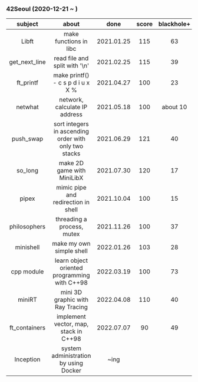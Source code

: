 ### 42Seoul (2020-12-21 ~ ) 

|subject|about|done|score|blackhole+|
|:---:|:---:|:---:|:---:|:---:|
|Libft|make functions in libc|2021.01.25|115|63|
|get_next_line|read file and split with '\n'|2021.02.25|115|39|
|ft_printf|make printf() - c s p d i u x X % |2021.04.27|100|23|
|netwhat|network, calculate IP address|2021.05.18|100|about 10|
|push_swap|sort integers in ascending order with only two stacks|2021.06.29|121|40|
|so_long|make 2D game with MiniLibX|2021.07.30|120|17|
|pipex|mimic pipe and redirection in shell|2021.10.04|100|15|
|philosophers|threading a process, mutex|2021.11.26|100|37|
|minishell|make my own simple shell|2022.01.26|103|28|
|cpp module|learn object oriented programming with C++98|2022.03.19|100|73|
|miniRT|mini 3D graphic with Ray Tracing|2022.04.08|110|40|
|ft_containers|implement vector, map, stack in C++98|2022.07.07|90|49|
|Inception|system administration by using Docker|~ing|||
